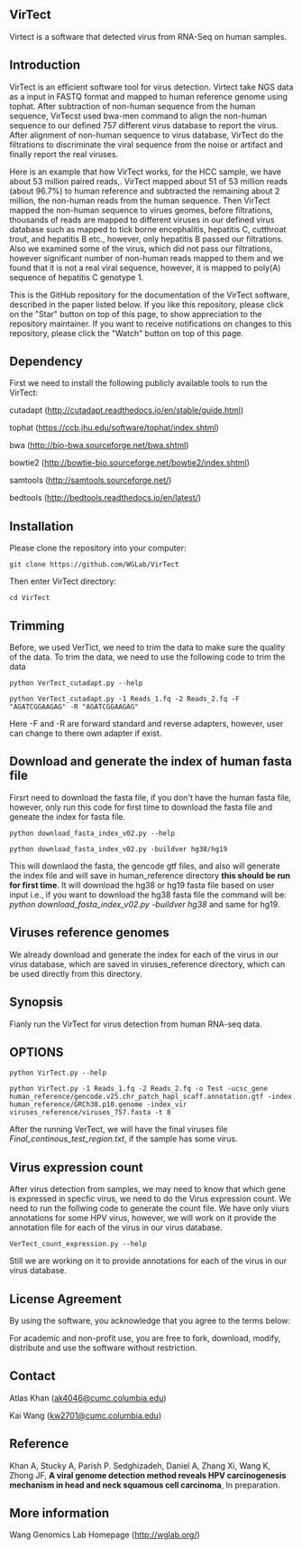 ## VirTect


Virtect is a software that detected virus from RNA-Seq on human samples.


## Introduction

VirTect is an efficient software tool for virus detection. Virtect take NGS data as a input in FASTQ format and mapped to human reference genome using tophat. After subtraction of non-human sequence from the human sequence, VirTecst used bwa-men command to align the non-human sequence to our defined 757 different virus database to report the virus. After alignment of non-human sequence to virus database, VirTect do the filtrations to discriminate the viral sequence from the noise or artifact and finally report the real viruses. 

Here is an example that how VirTect works, for the HCC sample, we have about 53 million paired reads,. VirTect mapped about 51 of 53 million reads (about 96.7%) to human reference and subtracted the remaining about 2 million, the non-human reads from the human sequence. Then VirTect mapped the non-human sequence to virues geomes, before filtrations, thousands of reads are mapped to different viruses in our defined virus database such as mapped to tick borne encephalitis, hepatitis C, cutthroat trout, and hepatitis B etc., however, only hepatitis B passed our filtrations. Also we examined some of the virus, which did not pass our filtrations, however significant number of non-human reads mapped to them and we found that it is not a real viral sequence, however, it is mapped to poly(A) sequence of hepatitis C genotype 1.


This is the GitHub repository for the documentation of the VirTect software, described in the paper listed below. If you like this repository, please click on the "Star" button on top of this page, to show appreciation to the repository maintainer. If you want to receive notifications on changes to this repository, please click the "Watch" button on top of this page.

## Dependency

First we need to install the following publicly available tools to run the VirTect:

cutadapt (http://cutadapt.readthedocs.io/en/stable/guide.html)

tophat (https://ccb.jhu.edu/software/tophat/index.shtml)

bwa (http://bio-bwa.sourceforge.net/bwa.shtml)

bowtie2 (http://bowtie-bio.sourceforge.net/bowtie2/index.shtml)

samtools (http://samtools.sourceforge.net/)

bedtools (http://bedtools.readthedocs.io/en/latest/)


## Installation

Please clone the repository into your computer:

    git clone https://github.com/WGLab/VirTect

Then enter VirTect directory:

    cd VirTect
    
## Trimming

Before, we used VerTict, we need to trim the data to make sure the quality of the data. To trim the data, we need to use the following code to trim the data

    python VerTect_cutadapt.py --help
    
    python VerTect_cutadapt.py -1 Reads_1.fq -2 Reads_2.fq -F "AGATCGGAAGAG" -R "AGATCGGAAGAG"


Here -F and -R are forward standard and reverse adapters, however, user can change to there own adapter if exist.

## Download and generate the index of human fasta file

Firsrt need to download the fasta file, if you don't have the human fasta file, however, only run this code for first time to download the fasta file and geneate the index for fasta file.

    python download_fasta_index_v02.py --help
    
    python download_fasta_index_v02.py -buildver hg38/hg19  
    
This will downlaod the fasta, the gencode gtf files, and also will generate the index file and will save in human_reference directory **this should be run for first time**. It will download the hg38 or hg19 fasta file based on user input i.e., if you want to download the hg38 fasta file the command will be: *python download_fasta_index_v02.py -buildver hg38* and same for hg19.

## Viruses reference genomes

We already download and generate the index for each of the virus in our virus database, which are saved in viruses_reference directory, which can be used directly from this directory.  

## Synopsis

Fianly run the VirTect for virus detection from human RNA-seq data.

## OPTIONS

    python VirTect.py --help

    python VirTect.py -1 Reads_1.fq -2 Reads_2.fq -o Test -ucsc_gene human_reference/gencode.v25.chr_patch_hapl_scaff.annotation.gtf -index human_reference/GRCh38.p10.genome -index_vir viruses_reference/viruses_757.fasta -t 8

After the running VerTect, we will have the final viruses file *Final_continous_test_region.txt*, if the sample has some virus. 

## Virus expression count

After virus detection from samples, we may need to know that which gene is expressed in specfic virus, we need to do the Virus expression count. We need to run the follwing code to generate the count file. We have only viurs annotations for some HPV virus, however, we will work on it provide the annotation file for each of the virus in our virus database.

    VerTect_count_expression.py --help

Still we are working on it to provide annotations for each of the virus in our virus database.



## License Agreement

By using the software, you acknowledge that you agree to the terms below:

For academic and non-profit use, you are free to fork, download, modify, distribute and use the software without restriction.
 
 ## Contact
Atlas Khan (ak4046@cumc.columbia.edu)

Kai Wang (kw2701@cumc.columbia.edu)

## Reference

Khan A, Stucky A, Parish P. Sedghizadeh, Daniel A, Zhang Xi, Wang K, Zhong JF, **A viral genome detection method reveals HPV carcinogenesis mechanism in head and neck squamous cell carcinoma**, In preparation. 


## More information
Wang Genomics Lab Homepage (http://wglab.org/)
